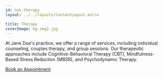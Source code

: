 ```yaml
---
id: nav.therapy
layout: ../../layouts/ContentLayout.astro

title: Therapy
coverImage: bg-img2.jpg
---
```


At Jane Doe's practice, we offer a range of services, including individual counseling,
couples therapy, and group sessions. Our therapeutic approaches include
Cognitive-Behavioral Therapy (CBT), Mindfulness-Based Stress Reduction (MBSR),
and Psychodynamic Therapy.

[Book an Appointment](/en/appointment)
